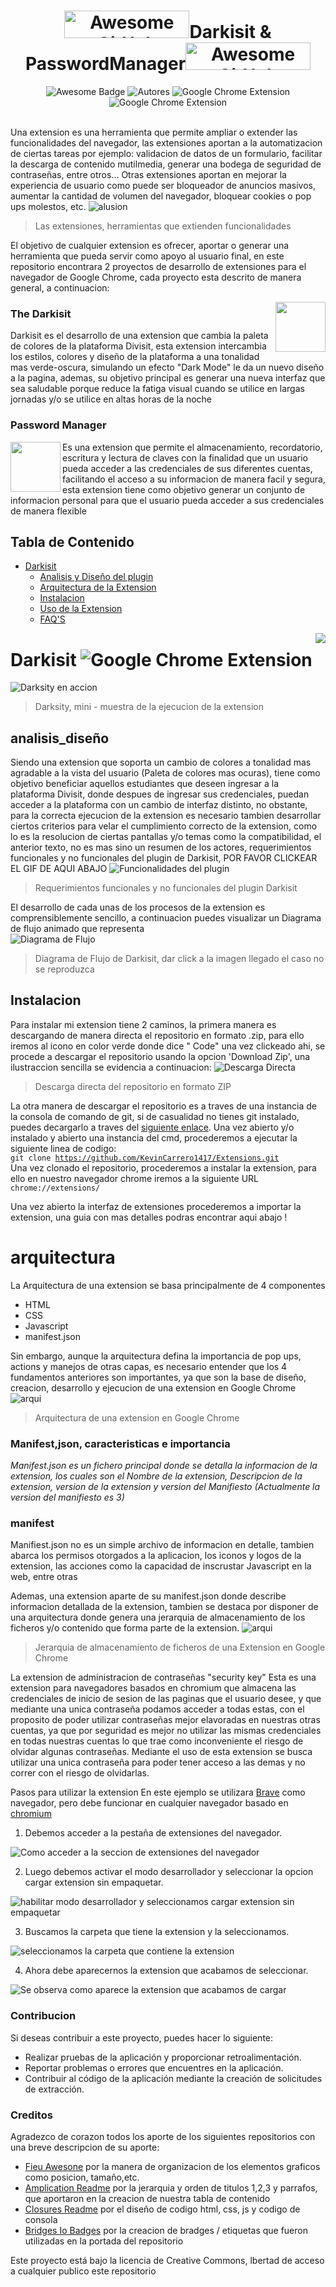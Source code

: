 <h1 align="center"><a href="https://www.producthunt.com/posts/awesome-github-profiles?utm_source=badge-featured&utm_medium=badge&utm_souce=badge-awesome-github-profiles" target="_blank"><img src="https://i.ibb.co/W5F9Bwc/shine-200-44-px-1.png" alt="Awesome GitHub Profiles - Best curated list of developers readme, updated every 15 min | Product Hunt" style="width: 200px; height: 44px;" width="200" height="44" /></a>Darkisit & PasswordManager<a href="https://www.producthunt.com/posts/awesome-github-profiles?utm_source=badge-featured&utm_medium=badge&utm_souce=badge-awesome-github-profiles" target="_blank"><img src="https://i.ibb.co/VLK8rq0/shine-200-44-px-200-43-px.png" alt="Awesome GitHub Profiles - Best curated list of developers readme, updated every 15 min | Product Hunt" style="width: 200px; height: 44px;" width="200" height="44" /></a></h1>
<div align="center">
<img src="https://img.shields.io/badge/Design-Awesone-FC60A8?style=for-the-badge&logo=Awesome+Lists&logoColor=FC60A8" alt="Awesome Badge"/>
<img src="https://img.shields.io/badge/Autores-Marlon_%26_Kevin-2ea44f?style=for-the-badge&logo=Visual+Studio+Code" alt="Autores"/>
<img src="https://img.shields.io/badge/Extension-Google_Chrome-4285F4?style=for-the-badge&logo=Google+Chrome&logoColor=4285F4" alt="Google Chrome Extension" /> 
<img src="https://img.shields.io/badge/Licencia-Creative_Commons-EF9421?style=for-the-badge&logo=Creative+Commons&logoColor=EF9421" alt="Google Chrome Extension" />
<br>
</div>
<br>


Una extension es una herramienta que permite ampliar o extender las funcionalidades del navegador, las extensiones aportan a la automatizacion de ciertas tareas por ejemplo: validacion de datos de un formulario, facilitar la descarga de contenido mutilmedia,  generar una bodega de seguridad de contraseñas, entre otros... Otras extensiones aportan en mejorar la experiencia de usuario como puede ser bloqueador de anuncios masivos, aumentar la cantidad de volumen del navegador, bloquear cookies o pop ups molestos, etc.
![alusion](https://www.hikeproject.com/wp-content/uploads/2021/12/google-chrome-extensions-977x4881-1.jpg)
> Las extensiones, herramientas que extienden funcionalidades

El objetivo de cualquier extension es ofrecer, aportar o generar una herramienta que pueda servir como apoyo al usuario final, en este repositorio encontrara 2 proyectos de desarrollo de extensiones para el navegador de Google Chrome, cada proyecto esta  descrito de manera general, a continuacion: 

<img src="https://i.ibb.co/r0kmFRZ/120200449-730024024215214-7725077185826725575-n-modified.png" align="right" style="width: 80px; height: 80px;" />

### The Darkisit
Darkisit es el desarrollo de una extension que cambia la paleta de colores de la plataforma Divisit, esta extension intercambia los estilos, colores y diseño de la plataforma a una tonalidad mas verde-oscura, simulando un efecto "Dark Mode" le da un nuevo diseño a la pagina, ademas, su objetivo principal es generar una nueva interfaz que sea saludable porque reduce la fatiga visual cuando se utilice en largas jornadas y/o se utilice en altas horas de la  noche

### Password Manager
<img src="https://i.ibb.co/7y2bsPX/92634862-102476924766517-9215421927835828224-n.jpg" align="left" style="width: 80px; height: 80px;" />
Es una extension que permite el almacenamiento, recordatorio, escritura y lectura de claves con la finalidad que un usuario pueda acceder a las credenciales de sus diferentes cuentas, facilitando el acceso a su informacion de manera facil y segura, esta extension tiene como objetivo generar un conjunto de informacion personal para que el usuario pueda acceder a sus credenciales de manera flexible
</div>

## Tabla de Contenido 
- [Darkisit](#darkisit)
    + [Analisis y Diseño del plugin](#analisis_diseño)
    + [Arquitectura de la Extension](#arquitectura)
    + [Instalacion](#instalacion)
    + [Uso de la Extension](#ussage)
    + [FAQ'S](#faq)
    
<img src="https://i.ibb.co/J3Wqw3x/shine-1.png" align="right" />

# Darkisit   <img src="https://img.shields.io/static/v1?label=Autor&message=Marlon+Prado&color=%23007ACC&logo=Visual+Studio+Code&logoColor=%23007ACC" alt="Google Chrome Extension" />

![Darksity en accion](https://s2.gifyu.com/images/Video-sin-titulo--Hecho-con-Clipchamp.gif)
> Darksity, mini - muestra de la ejecucion de la extension
## analisis_diseño
Siendo una extension que soporta un cambio de colores a tonalidad mas agradable a la vista del usuario (Paleta de colores mas ocuras), tiene como objetivo beneficiar aquellos estudiantes que deseen ingresar a la plataforma Divisit, donde despues de ingresar sus credenciales, puedan acceder a la plataforma con un cambio de interfaz distinto, no obstante, para la correcta ejecucion de la extension es necesario tambien desarrollar ciertos criterios para velar el cumplimiento correcto de la extension, como lo es la resolucion de ciertas pantallas y/o temas como la compatibilidad, el anterior texto, no es mas sino un resumen de los actores, requerimientos funcionales y no funcionales del plugin de Darkisit, POR FAVOR CLICKEAR EL GIF DE AQUI ABAJO
![Funcionalidades del plugin](https://s2.gifyu.com/images/FUNCIONALIDADES.gif)
> Requerimientos funcionales y no funcionales del plugin Darkisit

El desarrollo de cada unas de los procesos de la extension es comprensiblemente sencillo, a continuacion puedes visualizar un Diagrama de flujo animado que representa  
![Diagrama de Flujo](https://s2.gifyu.com/images/FUNCIONALIDADES-1.gif)
> Diagrama de Flujo de Darkisit, dar click a la imagen llegado el caso no se reproduzca

## Instalacion 

Para instalar mi extension tiene 2 caminos, la primera manera es descargando de manera directa el repositorio en formato .zip, para ello iremos al icono en color verde donde dice " Code" una vez clickeado ahi, se procede a descargar el repositorio usando la opcion 'Download Zip', una ilustraccion sencilla se evidencia a continuacion:
![Descarga Directa](https://i.ibb.co/sWQbpNB/1-click.png)
> Descarga directa del repositorio en formato ZIP

La otra manera de descargar el repositorio es a traves de una instancia de la consola de comando de git, si de casualidad no tienes git instalado, puedes decargarlo a traves del [siguiente enlace](https://git-scm.com/downloads). Una vez abierto y/o instalado y abierto una instancia del cmd, procederemos a ejecutar la siguiente linea de codigo:
</br>
<code>git clone https://github.com/KevinCarrero1417/Extensions.git</code>
</br>
Una vez clonado el repositorio, procederemos a instalar la extension, para ello en nuestro navegador chrome iremos a la siguiente URL
<code>chrome://extensions/</code>

Una vez abierto la interfaz de extensiones procederemos a importar la extension, una guia con mas detalles podras encontrar aqui abajo !

# arquitectura

La Arquitectura de una extension se basa principalmente de 4 componentes
 - HTML
 - CSS
 - Javascript
 - manifest.json

Sin embargo, aunque la arquitectura defina la importancia de pop ups, actions y manejos de otras capas, es necesario entender que los 4 fundamentos anteriores son importantes, ya que son la base de diseño, creacion, desarrollo y ejecucion de una extension en Google Chrome
![arqui](https://sunnyzhou-1024.github.io/chrome-extension-docs/static/images/overview/contentscriptarc.png)
> Arquitectura de una extension en Google Chrome
### Manifest,json, caracteristicas e importancia
*Manifest.json es un fichero principal donde se detalla la informacion de la extension, los cuales son el Nombre de la extension, Descripcion de la extension, version de la extension y version del Manifiesto (Actualmente la version del manifiesto es 3)* 

### manifest
Manifiest.json no es un simple archivo de informacion en detalle, tambien abarca los permisos otorgados a la aplicacion, los iconos y logos de la extension, las acciones como la capacidad de inscrustar Javascript en la web, entre otras

Ademas, una extension aparte de su  manifest.json donde describe informacion detallada de la extension, tambien se destaca por disponer de una arquitectura donde genera una jerarquia de almacenamiento de los ficheros y/o contenido que forma parte de la extension.
![arqui](https://wd.imgix.net/image/BhuKGJaIeLNPW9ehns59NfwqKxF2/Txq5CxeXjQz7i4wmP8zO.png?auto=format&w=439)
> Jerarquia de almacenamiento de ficheros de una Extension en Google Chrome


La extension de administracion de contraseñas "security key" Esta es una extension para navegadores basados en chromium que almacena las credenciales de inicio de sesion de las paginas que el usuario desee, y que mediante una unica contraseña podamos acceder a todas estas, con el proposito de poder utilizar contraseñas mejor elavoradas en nuestras otras cuentas, ya que por seguridad es mejor no utilizar las mismas credenciales en todas nuestras cuentas lo que trae como inconveniente el riesgo de olvidar algunas contraseñas. Mediante el uso de esta extension se busca utilizar una unica contraseña para poder tener acceso a las demas y no correr con el riesgo de olvidarlas.

Pasos para utilizar la extension
En este ejemplo se utilizara [Brave](https://brave.com/es/) como navegador, pero debe funcionar en cualquier navegador basado en [chromium](https://www.chromium.org/chromium-projects/)

1) Debemos acceder a la pestaña de extensiones del navegador.

 ![Como acceder a la seccion de extensiones del navegador](https://i.imgur.com/zuP1EpB.png)
 
2) Luego debemos activar el modo desarrollador y seleccionar la opcion cargar extension sin empaquetar.

 ![habilitar modo desarrollador y seleccionamos cargar extension sin empaquetar](https://i.imgur.com/4uP2VKp.png)
 
3) Buscamos la carpeta que tiene la extension y la seleccionamos.

 ![seleccionamos la carpeta que contiene la extension](https://i.imgur.com/cj3PU2Y.png)

4) Ahora debe aparecernos la extension que acabamos de seleccionar.

 ![Se observa como aparece la extension que acabamos de cargar](https://i.imgur.com/GCjLCu0.png)


### Contribucion
Si deseas contribuir a este proyecto, puedes hacer lo siguiente:

- Realizar pruebas de la aplicación y proporcionar retroalimentación.
- Reportar problemas o errores que encuentres en la aplicación.
- Contribuir al código de la aplicación mediante la creación de solicitudes de extracción.


### Creditos 

Agradezco de corazon todos los aporte de los siguientes repositorios con una breve descripcion de su aporte:
- [Fieu Awesone](https://github.com/matiassingers/awesome-readme/blob/master/readme.md) por la manera de organizacion de los elementos graficos como posicion, tamaño,etc.
- [Amplication Readme](https://github.com/amplication/amplication#readme) por la jerarquia y orden de titulos 1,2,3 y parrafos, que aportaron en la creacion de nuestra tabla de contenido
- [Closures Readme](https://github.com/vhesener/Closures#readme) por el diseño de codigo html, css, js y codigo de consola
- [Bridges Io Badges](https://ileriayo.github.io/markdown-badges/) por la creacion de bradges / etiquetas que fueron utilizadas en la portada del repositorio

Este proyecto está bajo la licencia de Creative Commons, lbertad de acceso a cualquier publico este repositorio


